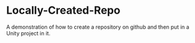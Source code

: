 # Locally-Created-Repo
A demonstration of how to create a repository on github and then put in a Unity project in it.
